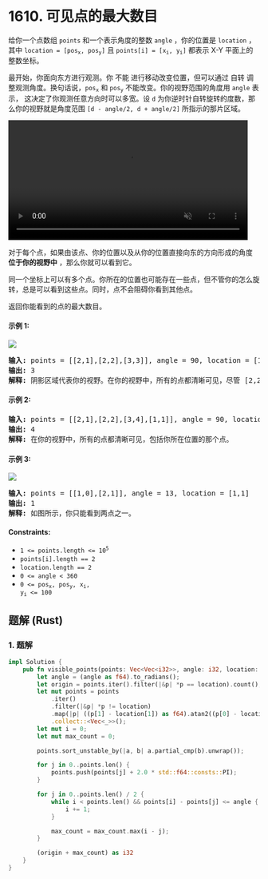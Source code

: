 # 1610. 可见点的最大数目
给你一个点数组 `points` 和一个表示角度的整数 `angle` ，你的位置是 `location` ，其中 <code>location = [pos<sub>x</sub>, pos<sub>y</sub>]</code> 且 <code>points[i] = [x<sub>i</sub>, y<sub>i</sub>]</code> 都表示 X-Y 平面上的整数坐标。

最开始，你面向东方进行观测。你 不能 进行移动改变位置，但可以通过 自转 调整观测角度。换句话说，<code>pos<sub>x</sub></code> 和 <code>pos<sub>y</sub></code> 不能改变。你的视野范围的角度用 `angle` 表示， 这决定了你观测任意方向时可以多宽。设 `d` 为你逆时针自转旋转的度数，那么你的视野就是角度范围 `[d - angle/2, d + angle/2]` 所指示的那片区域。

<video autoplay="" controls="" muted="" style="max-width:100%;height:auto;" width="480" height="360"><source src="https://assets.leetcode.com/uploads/2020/09/30/angle.mp4" type="video/mp4">Your browser does not support the video tag or this video format.</video>

对于每个点，如果由该点、你的位置以及从你的位置直接向东的方向形成的角度 **位于你的视野中** ，那么你就可以看到它。

同一个坐标上可以有多个点。你所在的位置也可能存在一些点，但不管你的怎么旋转，总是可以看到这些点。同时，点不会阻碍你看到其他点。

返回你能看到的点的最大数目。

#### 示例 1:
![](https://assets.leetcode.com/uploads/2020/09/30/89a07e9b-00ab-4967-976a-c723b2aa8656.png)
<pre>
<strong>输入:</strong> points = [[2,1],[2,2],[3,3]], angle = 90, location = [1,1]
<strong>输出:</strong> 3
<strong>解释:</strong> 阴影区域代表你的视野。在你的视野中，所有的点都清晰可见，尽管 [2,2] 和 [3,3]在同一条直线上，你仍然可以看到 [3,3] 。
</pre>

#### 示例 2:
<pre>
<strong>输入:</strong> points = [[2,1],[2,2],[3,4],[1,1]], angle = 90, location = [1,1]
<strong>输出:</strong> 4
<strong>解释:</strong> 在你的视野中，所有的点都清晰可见，包括你所在位置的那个点。
</pre>

#### 示例 3:
![](https://assets.leetcode.com/uploads/2020/09/30/5010bfd3-86e6-465f-ac64-e9df941d2e49.png)
<pre>
<strong>输入:</strong> points = [[1,0],[2,1]], angle = 13, location = [1,1]
<strong>输出:</strong> 1
<strong>解释:</strong> 如图所示，你只能看到两点之一。
</pre>

#### Constraints:
* <code>1 <= points.length <= 10<sup>5</sup></code>
* `points[i].length == 2`
* `location.length == 2`
* `0 <= angle < 360`
* <code>0 <= pos<sub>x</sub>, pos<sub>y</sub>, x<sub>i</sub>, y<sub>i</sub> <= 100</code>

## 题解 (Rust)

### 1. 题解
```Rust
impl Solution {
    pub fn visible_points(points: Vec<Vec<i32>>, angle: i32, location: Vec<i32>) -> i32 {
        let angle = (angle as f64).to_radians();
        let origin = points.iter().filter(|&p| *p == location).count();
        let mut points = points
            .iter()
            .filter(|&p| *p != location)
            .map(|p| ((p[1] - location[1]) as f64).atan2((p[0] - location[0]) as f64))
            .collect::<Vec<_>>();
        let mut i = 0;
        let mut max_count = 0;

        points.sort_unstable_by(|a, b| a.partial_cmp(b).unwrap());

        for j in 0..points.len() {
            points.push(points[j] + 2.0 * std::f64::consts::PI);
        }

        for j in 0..points.len() / 2 {
            while i < points.len() && points[i] - points[j] <= angle {
                i += 1;
            }

            max_count = max_count.max(i - j);
        }

        (origin + max_count) as i32
    }
}
```
